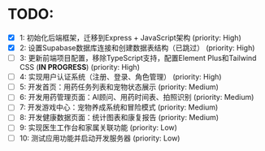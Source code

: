 # TODO:

- [x] 1: 初始化后端框架，迁移到Express + JavaScript架构 (priority: High)
- [x] 2: 设置Supabase数据库连接和创建数据表结构（已跳过） (priority: High)
- [ ] 3: 更新前端项目配置，移除TypeScript支持，配置Element Plus和Tailwind CSS (**IN PROGRESS**) (priority: High)
- [ ] 4: 实现用户认证系统（注册、登录、角色管理） (priority: High)
- [ ] 5: 开发首页：用药任务列表和宠物状态展示 (priority: Medium)
- [ ] 6: 开发用药管理页面：AI顾问、用药时间表、拍照识别 (priority: Medium)
- [ ] 7: 开发游戏中心：宠物养成系统和冒险模式 (priority: Medium)
- [ ] 8: 开发健康数据页面：统计图表和康复报告 (priority: Medium)
- [ ] 9: 实现医生工作台和家属关联功能 (priority: Low)
- [ ] 10: 测试应用功能并启动开发服务器 (priority: Low)
